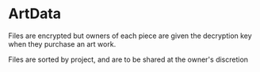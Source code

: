 # ArtData

Files are encrypted but owners of each piece are given the decryption key when they purchase an art work.

Files are sorted by project, and are to be shared at the owner's discretion

